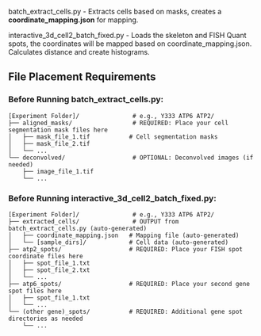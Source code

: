 batch_extract_cells.py - Extracts cells based on masks, creates a **coordinate_mapping.json** for mapping.

interactive_3d_cell2_batch_fixed.py - Loads the skeleton and FISH Quant spots, the coordinates will be mapped based on coordinate_mapping.json. Calculates distance and create histograms.

## File Placement Requirements

### Before Running batch_extract_cells.py:
```
[Experiment Folder]/               # e.g., Y333 ATP6 ATP2/
├── aligned_masks/                 # REQUIRED: Place your cell segmentation mask files here
│   ├── mask_file_1.tif           # Cell segmentation masks
│   ├── mask_file_2.tif
│   └── ...
└── deconvolved/                   # OPTIONAL: Deconvolved images (if needed)
    ├── image_file_1.tif
    └── ...
```

### Before Running interactive_3d_cell2_batch_fixed.py:
```
[Experiment Folder]/               # e.g., Y333 ATP6 ATP2/
├── extracted_cells/               # OUTPUT from batch_extract_cells.py (auto-generated)
│   ├── coordinate_mapping.json   # Mapping file (auto-generated)
│   └── [sample_dirs]/            # Cell data (auto-generated)
├── atp2_spots/                   # REQUIRED: Place your FISH spot coordinate files here
│   ├── spot_file_1.txt
│   ├── spot_file_2.txt
│   └── ...
├── atp6_spots/                   # REQUIRED: Place your second gene spot files here
│   ├── spot_file_1.txt
│   └── ...
└── (other gene)_spots/           # REQUIRED: Additional gene spot directories as needed
    └── ...
```